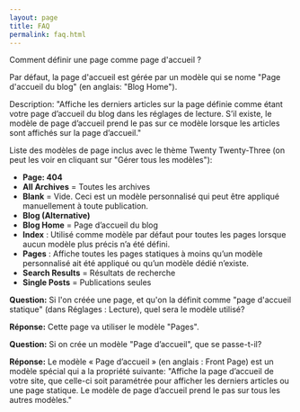 ```yaml
---
layout: page
title: FAQ
permalink: faq.html
---
```


Comment définir une page comme page d'accueil ?

Par défaut, la page d'accueil est gérée par un modèle qui se nome "Page d'accueil du blog" (en anglais: "Blog Home").

Description: "Affiche les derniers articles sur la page définie comme étant votre page d’accueil du blog dans les réglages de lecture. S’il existe, le modèle de page d’accueil prend le pas sur ce modèle lorsque les articles sont affichés sur la page d’accueil."

Liste des modèles de page inclus avec le thème Twenty Twenty-Three (on peut les voir en cliquant sur "Gérer tous les modèles"): 

- **Page: 404**
- **All Archives** = Toutes les archives
- **Blank** = Vide. Ceci est un modèle personnalisé qui peut être appliqué manuellement à toute publication.
- **Blog (Alternative)**
- **Blog Home** = Page d’accueil du blog
- **Index** : Utilisé comme modèle par défaut pour toutes les pages lorsque aucun modèle plus précis n’a été défini.
- **Pages** : Affiche toutes les pages statiques à moins qu’un modèle personnalisé ait été appliqué ou qu’un modèle dédié n’existe.
- **Search Results** = Résultats de recherche
- **Single Posts** = Publications seules

**Question:** Si l'on créée une page, et qu'on la définit comme "page d'accueil statique" (dans Réglages : Lecture), quel sera le modèle utilisé?

**Réponse:** Cette page va utiliser le modèle "Pages".

**Question:** Si on crée un modèle "Page d’accueil", que se passe-t-il?

**Réponse:** Le modèle « Page d’accueil » (en anglais : Front Page) est un modèle spécial qui a la propriété suivante: "Affiche la page d’accueil de votre site, que celle-ci soit paramétrée pour afficher les derniers articles ou une page statique. Le modèle de page d’accueil prend le pas sur tous les autres modèles."